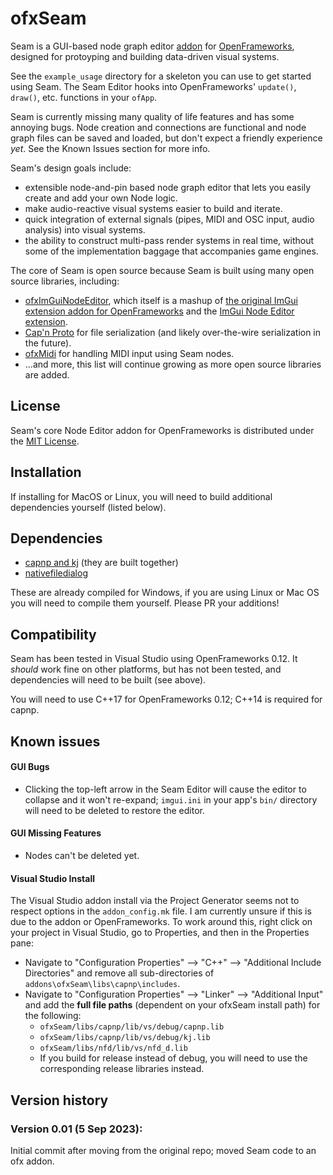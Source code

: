 # ofxSeam

Seam is a GUI-based node graph editor [addon](https://openframeworks.cc/learning/01_basics/how_to_add_addon_to_project/) for [OpenFrameworks](https://openframeworks.cc/), designed for protoyping and building data-driven visual systems.

See the `example_usage` directory for a skeleton you can use to get started using Seam. The Seam Editor hooks into OpenFrameworks' `update()`, `draw()`, etc. functions in your `ofApp`.

Seam is currently missing many quality of life features and has some annoying bugs. Node creation and connections are functional and node graph files can be saved and loaded, but don't expect a friendly experience _yet_. See the Known Issues section for more info.

Seam's design goals include:
- extensible node-and-pin based node graph editor that lets you easily create and add your own Node logic.
- make audio-reactive visual systems easier to build and iterate.
- quick integration of external signals (pipes, MIDI and OSC input, audio analysis) into visual systems.
- the ability to construct multi-pass render systems in real time, without some of the implementation baggage that accompanies game engines.

The core of Seam is open source because Seam is built using many open source libraries, including:
- [ofxImGuiNodeEditor](https://github.com/austin-clifton/ofxImGuiNodeEditor), which itself is a mashup of [the original ImGui extension addon for OpenFrameworks](https://github.com/jvcleave/ofxImGui) and the [ImGui Node Editor extension](https://github.com/thedmd/imgui-node-editor).
- [Cap'n Proto](https://capnproto.org/) for file serialization (and likely over-the-wire serialization in the future).
- [ofxMidi](https://github.com/danomatika/ofxMidi) for handling MIDI input using Seam nodes.
- ...and more, this list will continue growing as more open source libraries are added.

License
-------

Seam's core Node Editor addon for OpenFrameworks is distributed under the [MIT License](https://en.wikipedia.org/wiki/MIT_License).

Installation
------------

If installing for MacOS or Linux, you will need to build additional dependencies yourself (listed below).

Dependencies
------------
- [capnp and kj](https://capnproto.org/) (they are built together)
- [nativefiledialog](https://github.com/mlabbe/nativefiledialog)

These are already compiled for Windows, if you are using Linux or Mac OS you will need to compile them yourself. Please PR your additions!

Compatibility
------------
Seam has been tested in Visual Studio using OpenFrameworks 0.12. It _should_ work fine on other platforms, but has not been tested, and dependencies will need to be built (see above).

You will need to use C++17 for OpenFrameworks 0.12; C++14 is required for capnp.

Known issues
------------
#### GUI Bugs
- Clicking the top-left arrow in the Seam Editor will cause the editor to collapse and it won't re-expand; `imgui.ini` in your app's `bin/` directory will need to be deleted to restore the editor.

#### GUI Missing Features
- Nodes can't be deleted yet.

#### Visual Studio Install
The Visual Studio addon install via the Project Generator seems not to respect options in the `addon_config.mk` file. I am currently unsure if this is due to the addon or OpenFrameworks. To work around this, right click on your project in Visual Studio, go to Properties, and then in the Properties pane:
- Navigate to "Configuration Properties" --> "C++" --> "Additional Include Directories" and remove all sub-directories of `addons\ofxSeam\libs\capnp\includes`.
- Navigate to "Configuration Properties" --> "Linker" --> "Additional Input" and add the **full file paths** (dependent on your ofxSeam install path) for the following:
    - `ofxSeam/libs/capnp/lib/vs/debug/capnp.lib`
    - `ofxSeam/libs/capnp/lib/vs/debug/kj.lib`
    - `ofxSeam/libs/nfd/lib/vs/nfd_d.lib`
    - If you build for release instead of debug, you will need to use the corresponding release libraries instead.


Version history
------------

### Version 0.01 (5 Sep 2023):
Initial commit after moving from the original repo; moved Seam code to an ofx addon.
